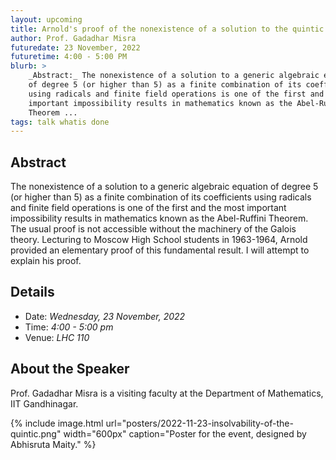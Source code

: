 ```yaml
---
layout: upcoming
title: Arnold's proof of the nonexistence of a solution to the quintic equation
author: Prof. Gadadhar Misra
futuredate: 23 November, 2022
futuretime: 4:00 - 5:00 PM
blurb: >
    _Abstract:_ The nonexistence of a solution to a generic algebraic equation
    of degree 5 (or higher than 5) as a finite combination of its coefficients
    using radicals and finite field operations is one of the first and the most
    important impossibility results in mathematics known as the Abel-Ruffini
    Theorem ...
tags: talk whatis done
---
```



## Abstract

The nonexistence of a solution to a generic algebraic equation of degree 5 (or
higher than 5) as a finite combination of its coefficients using radicals and
finite field operations is one of the first and the most important
impossibility results in mathematics known as the Abel-Ruffini Theorem. The
usual proof is not  accessible without the machinery of the Galois theory.
Lecturing to Moscow High School students in 1963-1964, Arnold provided an
elementary proof of this fundamental result. I will attempt to explain his
proof.

## Details

- Date: _Wednesday, 23 November, 2022_
- Time: _4:00 - 5:00 pm_
- Venue: _LHC 110_

## About the Speaker

Prof. Gadadhar Misra is a visiting faculty at the Department of Mathematics,
IIT Gandhinagar.

{% include image.html
    url="posters/2022-11-23-insolvability-of-the-quintic.png"
    width="600px"
    caption="Poster for the event, designed by Abhisruta Maity."
%}
